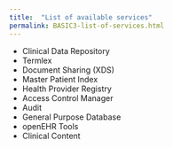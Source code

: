 ```yaml
---
title:  "List of available services"
permalink: BASIC3-list-of-services.html
---
```


<ul>
<li>Clinical Data Repository</li>
<li>Termlex</li>
<li>Document Sharing (XDS)</li>
<li>Master Patient Index</li>
<li>Health Provider Registry</li>
<li>Access Control Manager</li>
<li>Audit</li>
<li>General Purpose Database</li>
<li>openEHR Tools</li>
<li>Clinical Content</li>
</ul>
